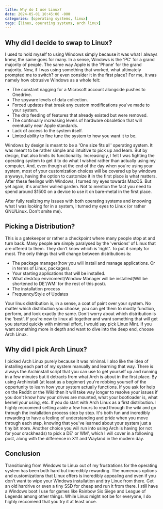 ```yaml
---
title: Why do I use Linux?
date: 2024-05-01 10:45:00 -000
categories: [operating systems, linux]
tags: [linux, operating systems, arch linux]
---
```


## Why did I decide to swap to Linux?

I used to hold myself to using Windows simply because it was what I always knew, the same goes for many.
In a sense, Windows is the 'PC' for a grand majority of people. The same way Apple is the 'Phone' for the grand majority.
Now, if I was using something that worked, what ultimately prompted me to switch? or even consider it in the first place?
For me, it was namely how obtrusive Windows as a whole felt:

- The constant nagging for a Microsoft account alongside pushes to Onedrive.
- The spyware levels of data collection.
- Forced updates that break any custom modifications you've made to your system.
- The drip feeding of features that already existed but were removed.
- The continually increasing levels of hardware obsoletion that will eventually near Apple standards.
- Lack of access to the system itself.
- Limted ability to fine tune the system to how you want it to be.

Windows by design is meant to be a 'One size fits all' operating system. It was meant to be rather simple and intuitive to pick up and learn. But by design, that also limits its functionality.
Increasingly, I felt I was fighting the operating system to get it to do what I wished rather than actually using my computer.
And, even though at the end of the day when you're using your system, most of your customization choices will be covered up by windows anyways, having the option to customize it in the first place is what matters.
After these feelings with Windows, I turned my eyes towards MacOS. But yet again, it's another walled garden. Not to mention the fact you need to spend around $1500 on a device to use it on bare-metal in the first place.

After fully realizing my issues with both operating systems and knoowing what I was looking for in a system, I turned my eyes to Linux (or rather GNU/Linux. Don't smite me).

## Picking a Distribution?

This is a gatekeeper or rather a checkpoint where many people stop at and turn back. Many people are simply paralysed by the 'versions' of Linux that are offered to them. They don't know which is 'right'.
To put it simply for most. The only things that will change between distributions is:

- The package manager(how you will install and manage applications. Or in terms of Linux, packages).
- Your starting applications that will be installed.
- What desktop enviroment/Window Manager  will be installed(Will be shortened to DE'/WM' for the rest of this post).
- The installation process
- Frequency/Style of Updates

Your linux distribution is, in a sense, a coat of paint over your system. 
No matter which distribution you choose, you can get them to mostly function, perform, and look exactly the same.
Don't worry about which distribution is the 'best'. If you're new to linux all together and want something that will get you started quickly with minimal effort, I would say pick Linux Mint. If you want something more in depth and want to dive into the deep end, choose Arch Linux.

## Why did I pick Arch Linux?

I picked Arch Linux purely because it was minimal. I also like the idea of installing each part of my system manually and learning that way.
There is always the Archinstall script that you can use to get yourself up and running in a few minutes but it detracts from what Arch is about in the first place.
By using Archinstall (at least as a beginner) you're robbing yourself of the oppertunity to learn how your system actually functions.
If you ask for help on the Reddit or the Wiki then it will take way longer to resolve your issues if you don't know how your drives are mounted, what your bootloader is, what kernel your using, etc.
If you do start with Arch Linux as a first distribution. I highly reccomend setting aside a few hours to read through the wiki and go through the installation process step by step.
It's both fun and incredibly rewarding to have a feeling of understanding and pride when you move through each step, knowing that you've learned about your system just a tiny bit more.
Another choice you will run into using Arch is having (or not for your crackheads) to pick a DE' or WM', which I will cover in a following post, along with the difference in X11 and Wayland in the modern day.

## Conclusion

Transitioning from Windows to Linux out of my frustrations for the operating system has been both hard but incredibly rewarding.
The numerous options and customizations that Linux offers is incredibly appealing and even if you don't want to wipe your Windows installation and try Linux from there.
Get an old hardrive or even a tiny SSD for cheap and run it from there. I still have a Windows boot I use for games like Rainbow Six Siege and League of Legends among other things.
While Linux might not be for everyone, I do highly reccomend that you try it at least once.
